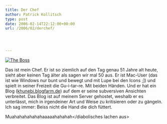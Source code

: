 ```yaml
---
title: Der Chef
author: Patrick Kollitsch
type: post
date: 2006-02-14T22:12:00+00:00
url: /2006/02/derchef/




---
```

[![The Boss][1]][2]

Das ist mein Chef. Er ist so ziemlich auf den Tag genau 51 Jahre alt heute, sieht aber keinen Tag &auml;lter als sagen wir mal 50 aus. Er ist Mac-User (das ist wie Windows nur bunt und bewegt und mit Lupe bei den Icons ;]) und spielt in seiner Freizeit die Gu-i-tar-re. Mit beiden H&auml;nden. Und er hat ein Blog ([khunebi.blogfarm.de][3]) auf dem er seine subversiven Ansichten verbreitet. Das Blog ist auf meinem Server gehostet, weshalb er es unterl&auml;sst, mich in irgendeiner Art und Weise zu kritisieren oder zu g&auml;ngeln. Ich sag immer: Beiss nicht die Hand die dich f&uuml;ttert. 

<diabolisches lachen an>Muahahahahahahaaaaahahahah</diabolisches lachen aus>

 [1]: //static.flickr.com/34/99923689_7fd1547598.jpg
 [2]: http://www.flickr.com/photos/schreibblogade/99923689/ "The Boss"
 [3]: http://khunebi.blogfarm.de/